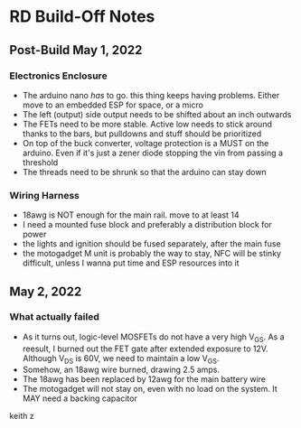 # RD Build-Off Notes

## Post-Build May 1, 2022

### Electronics Enclosure

- The arduino nano *has* to go. this thing keeps having problems. Either move to an embedded ESP for space, or a micro
- The left (output) side output needs to be shifted about an inch outwards
- The FETs need to be more stable. Active low needs to stick around thanks to the bars, but pulldowns and stuff should be prioritized
- On top of the buck converter, voltage protection is a MUST on the arduino. Even if it's just a zener diode stopping the vin from passing a threshold
- The threads need to be shrunk so that the arduino can stay down

### Wiring Harness

- 18awg is NOT enough for the main rail. move to at least 14
- I need a mounted fuse block and preferably a distribution block for power
- the lights and ignition should be fused separately, after the main fuse
- the motogadget M unit is probably the way to stay, NFC will be stinky difficult, unless I wanna put time and ESP resources into it

## May 2, 2022

### What actually failed

- As it turns out, logic-level MOSFETs do not have a very high V<sub>GS</sub>. As a reesult, I burned out the FET gate after extended exposure to 12V. Although V<sub>DS</sub> is 60V, we need to maintain a low V<sub>GS</sub>.
- Somehow, an 18awg wire burned, drawing 2.5 amps.
- The 18awg has been replaced by 12awg for the main battery wire
- The motogadget will not stay on, even with no load on the system. It MAY need a backing capacitor


keith z